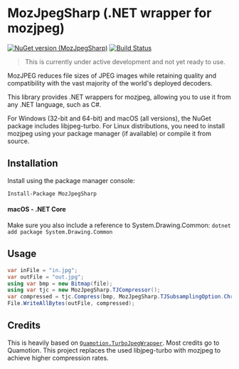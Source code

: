 # MozJpegSharp (.NET wrapper for mozjpeg)
[![NuGet version (MozJpegSharp)](https://img.shields.io/nuget/v/MozJpegSharp.svg?style=flat)](https://www.nuget.org/packages/MozJpegSharp/)
[![Build Status](https://dev.azure.com/georg-jung/MozJpegSharp/_apis/build/status/georg-jung.MozJpegSharp?branchName=master)](https://dev.azure.com/georg-jung/MozJpegSharp/_build/latest?definitionId=6&branchName=master)

> This is currently under active development and not yet ready to use.

MozJPEG reduces file sizes of JPEG images while retaining quality and compatibility with the vast majority of the world's deployed decoders.

This library provides .NET wrappers for mozjpeg, allowing you to use it from any .NET language,
such as C#.

For Windows (32-bit and 64-bit) and macOS (all versions), the NuGet package includes libjpeg-turbo. For Linux distributions, you need to install mozjpeg using your package manager (if available) or compile it from source.


## Installation

Install using the package manager console:

```
Install-Package MozJpegSharp
```

#### macOS - .NET Core
Make sure you also include a reference to System.Drawing.Common:
`dotnet add package System.Drawing.Common`

## Usage

```csharp
var inFile = "in.jpg";
var outFile = "out.jpg";
using var bmp = new Bitmap(file);
using var tjc = new MozJpegSharp.TJCompressor();
var compressed = tjc.Compress(bmp, MozJpegSharp.TJSubsamplingOption.Chrominance420, 75, MozJpegSharp.TJFlags.None);
File.WriteAllBytes(outFile, compressed);
```

## Credits

This is heavily based on [`Quamotion.TurboJpegWrapper`](https://github.com/quamotion/AS.TurboJpegWrapper). Most credits go to Quamotion. This project replaces the used libjpeg-turbo with mozjpeg to achieve higher compression rates.
